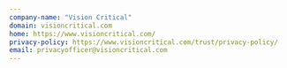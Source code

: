 ```yaml
---
company-name: "Vision Critical"
domain: visioncritical.com
home: https://www.visioncritical.com/
privacy-policy: https://www.visioncritical.com/trust/privacy-policy/
email: privacyofficer@visioncritical.com
---
```




